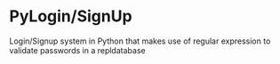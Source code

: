 # PyLogin/SignUp
Login/Signup system in Python that makes use of regular expression to validate passwords in a repldatabase
